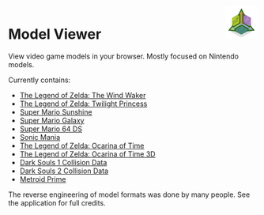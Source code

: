 <img align="right" src="src/logo.png">

# Model Viewer

View video game models in your browser. Mostly focused on Nintendo models.

Currently contains:

 * [The Legend of Zelda: The Wind Waker](https://magcius.github.io/model-viewer/#zww)
 * [The Legend of Zelda: Twilight Princess](https://magcius.github.io/model-viewer/#ztp)
 * [Super Mario Sunshine](https://magcius.github.io/model-viewer/#sms/Delfino%20Plaza)
 * [Super Mario Galaxy](https://magcius.github.io/model-viewer/#smg/PeachCastleGardenPlanet.arc)
 * [Super Mario 64 DS](https://magcius.github.io/model-viewer/#sm64ds/1)
 * [Sonic Mania](https://magcius.github.io/model-viewer/#mdl0/data/mdl0/Meshes/Special/SonicJog.bin)
 * [The Legend of Zelda: Ocarina of Time](https://magcius.github.io/model-viewer/#zelview/data/zelview/ydan_scene.zelview0)
 * [The Legend of Zelda: Ocarina of Time 3D](https://magcius.github.io/model-viewer/#oot3d/data/oot3d/ydan_info.zsi)
 * [Dark Souls 1 Collision Data](https://magcius.github.io/model-viewer/#dksiv/dks1)
 * [Dark Souls 2 Collision Data](https://magcius.github.io/model-viewer/#dksiv/dks2)
 * [Metroid Prime](https://magcius.github.io/model-viewer/#mp1/Metroid1.pak)

The reverse engineering of model formats was done by many people. See the application for full credits.
